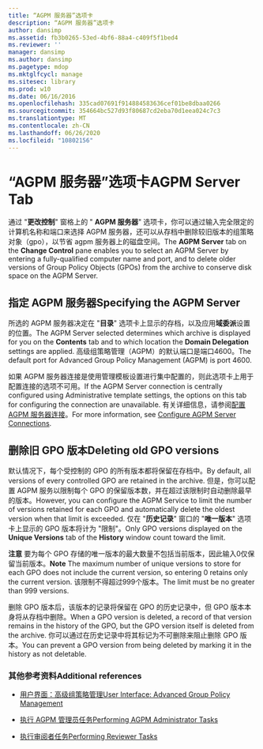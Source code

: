 ```yaml
---
title: “AGPM 服务器”选项卡
description: “AGPM 服务器”选项卡
author: dansimp
ms.assetid: fb3b0265-53ed-4bf6-88a4-c409f5f1bed4
ms.reviewer: ''
manager: dansimp
ms.author: dansimp
ms.pagetype: mdop
ms.mktglfcycl: manage
ms.sitesec: library
ms.prod: w10
ms.date: 06/16/2016
ms.openlocfilehash: 335cad07691f914884583636cef01be8dbaa0266
ms.sourcegitcommit: 354664bc527d93f80687cd2eba70d1eea024c7c3
ms.translationtype: MT
ms.contentlocale: zh-CN
ms.lasthandoff: 06/26/2020
ms.locfileid: "10802156"
---
```

# <span data-ttu-id="bd5b9-103">“AGPM 服务器”选项卡</span><span class="sxs-lookup"><span data-stu-id="bd5b9-103">AGPM Server Tab</span></span>


<span data-ttu-id="bd5b9-104">通过 "**更改控制**" 窗格上的 " **AGPM 服务器**" 选项卡，你可以通过输入完全限定的计算机名称和端口来选择 AGPM 服务器，还可以从存档中删除较旧版本的组策略对象（gpo），以节省 agpm 服务器上的磁盘空间。</span><span class="sxs-lookup"><span data-stu-id="bd5b9-104">The **AGPM Server** tab on the **Change Control** pane enables you to select an AGPM Server by entering a fully-qualified computer name and port, and to delete older versions of Group Policy Objects (GPOs) from the archive to conserve disk space on the AGPM Server.</span></span>

## <span data-ttu-id="bd5b9-105">指定 AGPM 服务器</span><span class="sxs-lookup"><span data-stu-id="bd5b9-105">Specifying the AGPM Server</span></span>


<span data-ttu-id="bd5b9-106">所选的 AGPM 服务器决定在 "**目录**" 选项卡上显示的存档，以及应用**域委派**设置的位置。</span><span class="sxs-lookup"><span data-stu-id="bd5b9-106">The AGPM Server selected determines which archive is displayed for you on the **Contents** tab and to which location the **Domain Delegation** settings are applied.</span></span> <span data-ttu-id="bd5b9-107">高级组策略管理（AGPM）的默认端口是端口4600。</span><span class="sxs-lookup"><span data-stu-id="bd5b9-107">The default port for Advanced Group Policy Management (AGPM) is port 4600.</span></span>

<span data-ttu-id="bd5b9-108">如果 AGPM 服务器连接是使用管理模板设置进行集中配置的，则此选项卡上用于配置连接的选项不可用。</span><span class="sxs-lookup"><span data-stu-id="bd5b9-108">If the AGPM Server connection is centrally configured using Administrative template settings, the options on this tab for configuring the connection are unavailable.</span></span> <span data-ttu-id="bd5b9-109">有关详细信息，请参阅[配置 AGPM 服务器连接](configure-agpm-server-connections-agpm30ops.md)。</span><span class="sxs-lookup"><span data-stu-id="bd5b9-109">For more information, see [Configure AGPM Server Connections](configure-agpm-server-connections-agpm30ops.md).</span></span>

## <span data-ttu-id="bd5b9-110">删除旧 GPO 版本</span><span class="sxs-lookup"><span data-stu-id="bd5b9-110">Deleting old GPO versions</span></span>


<span data-ttu-id="bd5b9-111">默认情况下，每个受控制的 GPO 的所有版本都将保留在存档中。</span><span class="sxs-lookup"><span data-stu-id="bd5b9-111">By default, all versions of every controlled GPO are retained in the archive.</span></span> <span data-ttu-id="bd5b9-112">但是，你可以配置 AGPM 服务以限制每个 GPO 的保留版本数，并在超过该限制时自动删除最早的版本。</span><span class="sxs-lookup"><span data-stu-id="bd5b9-112">However, you can configure the AGPM Service to limit the number of versions retained for each GPO and automatically delete the oldest version when that limit is exceeded.</span></span> <span data-ttu-id="bd5b9-113">仅在 "**历史记录**" 窗口的 "**唯一版本**" 选项卡上显示的 GPO 版本将计为 "限制"。</span><span class="sxs-lookup"><span data-stu-id="bd5b9-113">Only GPO versions displayed on the **Unique Versions** tab of the **History** window count toward the limit.</span></span>

<span data-ttu-id="bd5b9-114">**注意** 要为每个 GPO 存储的唯一版本的最大数量不包括当前版本，因此输入0仅保留当前版本。</span><span class="sxs-lookup"><span data-stu-id="bd5b9-114">**Note** The maximum number of unique versions to store for each GPO does not include the current version, so entering 0 retains only the current version.</span></span> <span data-ttu-id="bd5b9-115">该限制不得超过999个版本。</span><span class="sxs-lookup"><span data-stu-id="bd5b9-115">The limit must be no greater than 999 versions.</span></span>

<span data-ttu-id="bd5b9-116">删除 GPO 版本后，该版本的记录将保留在 GPO 的历史记录中，但 GPO 版本本身将从存档中删除。</span><span class="sxs-lookup"><span data-stu-id="bd5b9-116">When a GPO version is deleted, a record of that version remains in the history of the GPO, but the GPO version itself is deleted from the archive.</span></span> <span data-ttu-id="bd5b9-117">你可以通过在历史记录中将其标记为不可删除来阻止删除 GPO 版本。</span><span class="sxs-lookup"><span data-stu-id="bd5b9-117">You can prevent a GPO version from being deleted by marking it in the history as not deletable.</span></span>

 

### <span data-ttu-id="bd5b9-118">其他参考资料</span><span class="sxs-lookup"><span data-stu-id="bd5b9-118">Additional references</span></span>

-   [<span data-ttu-id="bd5b9-119">用户界面：高级组策略管理</span><span class="sxs-lookup"><span data-stu-id="bd5b9-119">User Interface: Advanced Group Policy Management</span></span>](user-interface-advanced-group-policy-management-agpm30ops.md)

-   [<span data-ttu-id="bd5b9-120">执行 AGPM 管理员任务</span><span class="sxs-lookup"><span data-stu-id="bd5b9-120">Performing AGPM Administrator Tasks</span></span>](performing-agpm-administrator-tasks-agpm30ops.md)

-   [<span data-ttu-id="bd5b9-121">执行审阅者任务</span><span class="sxs-lookup"><span data-stu-id="bd5b9-121">Performing Reviewer Tasks</span></span>](performing-reviewer-tasks-agpm30ops.md)

 

 





